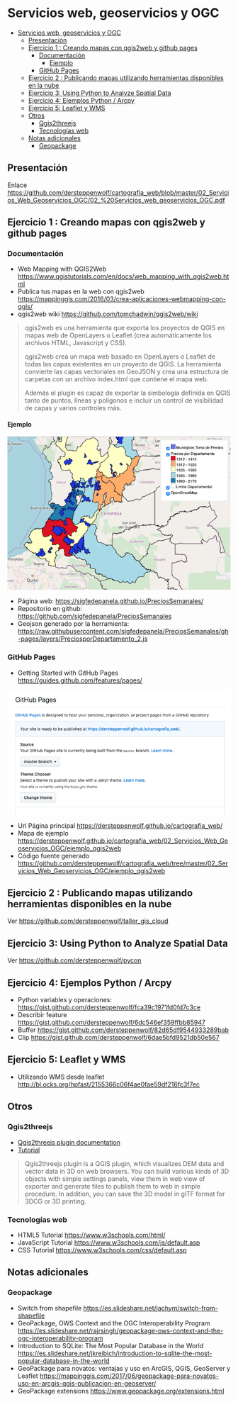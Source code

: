 # Servicios web, geoservicios y OGC

- [Servicios web, geoservicios y OGC](#servicios-web-geoservicios-y-ogc)
  - [Presentación](#presentaci%C3%B3n)
  - [Ejercicio 1 : Creando mapas con qgis2web y github pages](#ejercicio-1--creando-mapas-con-qgis2web-y-github-pages)
    - [Documentación](#documentaci%C3%B3n)
      - [Ejemplo](#ejemplo)
    - [GitHub Pages](#github-pages)
  - [Ejercicio 2 : Publicando mapas utilizando herramientas disponibles en la nube](#ejercicio-2--publicando-mapas-utilizando-herramientas-disponibles-en-la-nube)
  - [Ejercicio 3: Using Python to Analyze Spatial Data](#ejercicio-3-using-python-to-analyze-spatial-data)
  - [Ejercicio 4: Ejemplos Python / Arcpy](#ejercicio-4-ejemplos-python--arcpy)
  - [Ejercicio 5: Leaflet y WMS](#ejercicio-5-leaflet-y-wms)
  - [Otros](#otros)
    - [Qgis2threejs](#qgis2threejs)
    - [Tecnologías web](#tecnolog%C3%ADas-web)
  - [Notas adicionales](#notas-adicionales)
    - [Geopackage](#geopackage)

## Presentación

Enlace https://github.com/dersteppenwolf/cartografia_web/blob/master/02_Servicios_Web_Geoservicios_OGC/02_%20Servicios_web_geoservicios_OGC.pdf

## Ejercicio 1 : Creando mapas con qgis2web y github pages

### Documentación

* Web Mapping with QGIS2Web https://www.qgistutorials.com/en/docs/web_mapping_with_qgis2web.html
* Publica tus mapas en la web con qgis2web https://mappinggis.com/2016/03/crea-aplicaciones-webmapping-con-qgis/
* qgis2web wiki https://github.com/tomchadwin/qgis2web/wiki
  
> qgis2web es una herramienta que exporta los proyectos de QGIS en mapas web de OpenLayers o Leaflet (crea automáticamente los archivos HTML, Javascript y CSS).
> 
> qgis2web crea un mapa web basado en OpenLayers o Leaflet de todas las capas  existentes en un proyecto de QGIS. La herramienta convierte las capas vectoriales en GeoJSON y crea una estructura de carpetas con un archivo index.html que contiene el mapa web.
>
>Además el plugin es capaz de exportar la simbología definida en QGIS tanto de puntos, líneas y polígonos e incluir un control de visibilidad de capas y varios controles más.

#### Ejemplo

![qgis2web](qgis2web.png "qgis2web")

* Página web: https://sigfedepanela.github.io/PreciosSemanales/
* Repositorio en github: https://github.com/sigfedepanela/PreciosSemanales
* Geojson generado por la herramienta: https://raw.githubusercontent.com/sigfedepanela/PreciosSemanales/gh-pages/layers/PreciosporDepartamento_2.js




### GitHub Pages

* Getting Started with GitHub Pages https://guides.github.com/features/pages/

![qgis2web](pages.png "pages")



* Url  Página principal https://dersteppenwolf.github.io/cartografia_web/
* Mapa de ejemplo https://dersteppenwolf.github.io/cartografia_web/02_Servicios_Web_Geoservicios_OGC/ejemplo_qgis2web
* Código fuente generado https://github.com/dersteppenwolf/cartografia_web/tree/master/02_Servicios_Web_Geoservicios_OGC/ejemplo_qgis2web
  


## Ejercicio 2 :  Publicando mapas utilizando herramientas disponibles en la nube

Ver https://github.com/dersteppenwolf/taller_gis_cloud

## Ejercicio 3: Using Python to Analyze Spatial Data

Ver https://github.com/dersteppenwolf/pycon

## Ejercicio 4: Ejemplos Python / Arcpy

* Python variables y operaciones: https://gist.github.com/dersteppenwolf/fca39c1971fd0fd7c3ce
* Describir feature https://gist.github.com/dersteppenwolf/6dc546ef359ffbb85947
* Buffer https://gist.github.com/dersteppenwolf/82d65df9544933289bab
* Clip https://gist.github.com/dersteppenwolf/6dae5bfd9521db50e567


## Ejercicio 5: Leaflet y WMS

* Utilizando WMS desde leaflet http://bl.ocks.org/hpfast/2155366c06f4ae0fae59df216fc3f7ec

## Otros

### Qgis2threejs

* [Qgis2threejs plugin documentation](https://qgis2threejs.readthedocs.io/en/docs/)     
* [Tutorial](https://qgis2threejs.readthedocs.io/en/docs/Tutorial.html)    
 

> Qgis2threejs plugin is a QGIS plugin, which visualizes DEM data and vector data in 3D on web browsers. You can build various kinds of 3D objects with simple settings panels, view them in web view of exporter and generate files to publish them to web in simple procedure. In addition, you can save the 3D model in glTF format for 3DCG or 3D printing.


### Tecnologías web

* HTML5 Tutorial https://www.w3schools.com/html/
* JavaScript Tutorial https://www.w3schools.com/js/default.asp
* CSS Tutorial https://www.w3schools.com/css/default.asp


## Notas adicionales

### Geopackage

* Switch from shapefile https://es.slideshare.net/jachym/switch-from-shapefile
* GeoPackage, OWS Context and the OGC Interoperability Program https://es.slideshare.net/rajrsingh/geopackage-ows-context-and-the-ogc-interoperability-program
* Introduction to SQLite: The Most Popular Database in the World https://es.slideshare.net/jkreibich/introduction-to-sqlite-the-most-popular-database-in-the-world
* GeoPackage para novatos: ventajas y uso en ArcGIS, QGIS, GeoServer y Leaflet https://mappinggis.com/2017/06/geopackage-para-novatos-uso-en-arcgis-qgis-publicacion-en-geoserver/
* GeoPackage extensions https://www.geopackage.org/extensions.html



